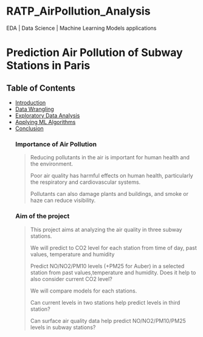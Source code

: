 # RATP_AirPollution_Analysis
EDA | Data Science | Machine Learning Models applications 


# Prediction Air Pollution of Subway Stations in Paris
## Table of Contents
<ul>
<li><a href="#intro">Introduction</a></li>
<li><a href="#wrangling">Data Wrangling</a></li>
<li><a href="#eda">Exploratory Data Analysis</a></li>
<li><a href="#ml">Applying ML Algorithms</a></li>
<li><a href="#conclusion">Conclusion</a></li>
  
### Importance of Air Pollution

>Reducing pollutants in the air is important for human health and the environment.
>
>Poor air quality has harmful effects on human health, particularly the respiratory and cardiovascular systems.
>
>Pollutants can also damage plants and buildings, and smoke or haze can reduce visibility.
  
### Aim of the project
  
>This project aims at analyzing the air quality in three subway stations.
>
>We will predict to CO2 level for each station from time of day, past values, temperature and humidity
>
>Predict NO/NO2/PM10 levels (+PM25 for Auber) in a selected station from past values,temperature and humidity. Does it help to also consider current CO2 level?
>
>We will compare models for each stations.
>
>Can current levels in two stations help predict levels in third station?
>
>Can surface air quality data help predict NO/NO2/PM10/PM25 levels in subway stations?
